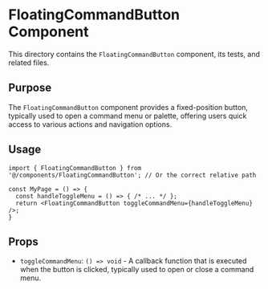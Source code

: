 # FloatingCommandButton Component

This directory contains the `FloatingCommandButton` component, its tests, and related files.

## Purpose

The `FloatingCommandButton` component provides a fixed-position button, typically used to open a command menu or palette, offering users quick access to various actions and navigation options.

## Usage

```tsx
import { FloatingCommandButton } from '@/components/FloatingCommandButton'; // Or the correct relative path

const MyPage = () => {
  const handleToggleMenu = () => { /* ... */ };
  return <FloatingCommandButton toggleCommandMenu={handleToggleMenu} />;
}
```

## Props

- `toggleCommandMenu`: `() => void` - A callback function that is executed when the button is clicked, typically used to open or close a command menu. 